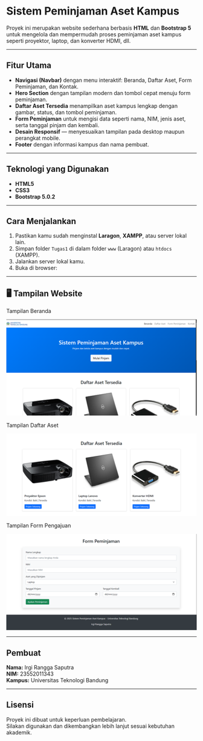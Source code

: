 # Sistem Peminjaman Aset Kampus

Proyek ini merupakan website sederhana berbasis **HTML** dan **Bootstrap 5** untuk mengelola dan mempermudah proses peminjaman aset kampus seperti proyektor, laptop, dan konverter HDMI, dll.

---

## Fitur Utama

- **Navigasi (Navbar)** dengan menu interaktif: Beranda, Daftar Aset, Form Peminjaman, dan Kontak.  
- **Hero Section** dengan tampilan modern dan tombol cepat menuju form peminjaman.  
- **Daftar Aset Tersedia** menampilkan aset kampus lengkap dengan gambar, status, dan tombol peminjaman.  
- **Form Peminjaman** untuk mengisi data seperti nama, NIM, jenis aset, serta tanggal pinjam dan kembali.  
- **Desain Responsif** — menyesuaikan tampilan pada desktop maupun perangkat mobile.  
- **Footer** dengan informasi kampus dan nama pembuat.

---

## Teknologi yang Digunakan

- **HTML5**
- **CSS3**
- **Bootstrap 5.0.2**


---

## Cara Menjalankan

1. Pastikan kamu sudah menginstal **Laragon**, **XAMPP**, atau server lokal lain.
2. Simpan folder `Tugas1` di dalam folder `www` (Laragon) atau `htdocs` (XAMPP).
3. Jalankan server lokal kamu.
4. Buka di browser:


---

## 🖥️ Tampilan Website

<p>Tampilan Beranda</p>
<p align="center">
  <img src="images/beranda.png" alt="Tampilan Halaman Utama" width="600">
</p>

<p>Tampilan Daftar Aset</p>
<p align="center">
  <img src="images/daftar_aset.png" alt="Tampilan Form Peminjaman" width="600">
</p>

<p>Tampilan Form Pengajuan</p>
<p align="center">
  <img src="images/from_pengajuan.png" alt="Tampilan Form Peminjaman" width="600">
</p>

---


## Pembuat

**Nama:** Irgi Rangga Saputra   
**NIM:**  23552011343   
**Kampus:** Universitas Teknologi Bandung  


---

## Lisensi

Proyek ini dibuat untuk keperluan pembelajaran.  
Silakan digunakan dan dikembangkan lebih lanjut sesuai kebutuhan akademik.



